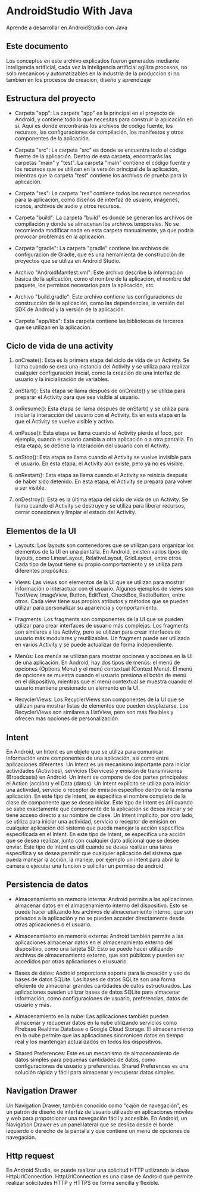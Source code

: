# AndroidStudio With Java

Aprende a desarrollar en AndroidStudio con Java

## Este documento

Los conceptos en este archivo explicados fueron generados mediante inteligencia artificial, cada vez la inteligencia artificial agiliza procesos, no solo mecanicos y automatizables en la industria de la produccion si no tambien en los procesos de creacion, diseño y aprendizaje

## Estructura del proyecto

- Carpeta "app": La carpeta "app" es la principal en el proyecto de Android, y contiene todo lo que necesitas para construir la aplicación en sí. Aquí es donde encontrarás los archivos de código fuente, los recursos, las configuraciones de compilación, los manifestos y otros componentes de la aplicación.

- Carpeta "src": La carpeta "src" es donde se encuentra todo el código fuente de la aplicación. Dentro de esta carpeta, encontrarás las carpetas "main" y "test". La carpeta "main" contiene el código fuente y los recursos que se utilizan en la versión principal de la aplicación, mientras que la carpeta "test" contiene los archivos de prueba para la aplicación.

- Carpeta "res": La carpeta "res" contiene todos los recursos necesarios para la aplicación, como diseños de interfaz de usuario, imágenes, iconos, archivos de audio y otros recursos.

- Carpeta "build": La carpeta "build" es donde se generan los archivos de compilación y donde se almacenan los archivos temporales. No se recomienda modificar nada en esta carpeta manualmente, ya que podría provocar problemas en la aplicación.

- Carpeta "gradle": La carpeta "gradle" contiene los archivos de configuración de Gradle, que es una herramienta de construcción de proyectos que se utiliza en Android Studio.

- Archivo "AndroidManifest.xml": Este archivo describe la información básica de la aplicación, como el nombre de la aplicación, el nombre del paquete, los permisos necesarios para la aplicación, etc.

- Archivo "build.gradle": Este archivo contiene las configuraciones de construcción de la aplicación, como las dependencias, la versión del SDK de Android y la versión de la aplicación.

- Carpeta "app/libs": Esta carpeta contiene las bibliotecas de terceros que se utilizan en la aplicación.

## Ciclo de vida de una activity

1. onCreate(): Esta es la primera etapa del ciclo de vida de un Activity. Se llama cuando se crea una instancia del Activity y se utiliza para realizar cualquier configuración inicial, como la creación de una interfaz de usuario y la inicialización de variables.

2. onStart(): Esta etapa se llama después de onCreate() y se utiliza para preparar el Activity para que sea visible al usuario.

3. onResume(): Esta etapa se llama después de onStart() y se utiliza para iniciar la interacción del usuario con el Activity. Es en esta etapa en la que el Activity se vuelve visible y activo.

4. onPause(): Esta etapa se llama cuando el Activity pierde el foco, por ejemplo, cuando el usuario cambia a otra aplicación o a otra pantalla. En esta etapa, se detiene la interacción del usuario con el Activity.

5. onStop(): Esta etapa se llama cuando el Activity se vuelve invisible para el usuario. En esta etapa, el Activity aún existe, pero ya no es visible.

6. onRestart(): Esta etapa se llama cuando el Activity se reinicia después de haber sido detenido. En esta etapa, el Activity se prepara para volver a ser visible.

7. onDestroy(): Esta es la última etapa del ciclo de vida de un Activity. Se llama cuando el Activity se destruye y se utiliza para liberar recursos, cerrar conexiones y limpiar el estado del Activity.

## Elementos de la UI

- Layouts: Los layouts son contenedores que se utilizan para organizar los elementos de la UI en una pantalla. En Android, existen varios tipos de layouts, como LinearLayout, RelativeLayout, GridLayout, entre otros. Cada tipo de layout tiene su propio comportamiento y se utiliza para diferentes propósitos.

- Views: Las views son elementos de la UI que se utilizan para mostrar información o interactuar con el usuario. Algunos ejemplos de views son TextView, ImageView, Button, EditText, CheckBox, RadioButton, entre otros. Cada view tiene sus propios atributos y métodos que se pueden utilizar para personalizar su apariencia y comportamiento.

- Fragments: Los fragments son componentes de la UI que se pueden utilizar para crear interfaces de usuario más complejas. Los fragments son similares a los Activity, pero se utilizan para crear interfaces de usuario más modulares y reutilizables. Un fragment puede ser utilizado en varios Activity y se puede actualizar de forma independiente.

- Menús: Los menús se utilizan para mostrar opciones y acciones en la UI de una aplicación. En Android, hay dos tipos de menús: el menú de opciones (Options Menu) y el menú contextual (Context Menu). El menú de opciones se muestra cuando el usuario presiona el botón de menú en el dispositivo, mientras que el menú contextual se muestra cuando el usuario mantiene presionado un elemento en la UI.

- RecyclerViews: Los RecyclerViews son componentes de la UI que se utilizan para mostrar listas de elementos que pueden desplazarse. Los RecyclerViews son similares a ListView, pero son más flexibles y ofrecen más opciones de personalización.

## Intent

En Android, un Intent es un objeto que se utiliza para comunicar información entre componentes de una aplicación, así como entre aplicaciones diferentes. Un Intent es un mecanismo importante para iniciar actividades (Activities), servicios (Services) y emisión de transmisiones (Broadcasts) en Android. Un Intent se compone de dos partes principales: el Action (acción) y el Data (datos).
Un Intent explícito se utiliza para iniciar una actividad, servicio o receptor de emisión específico dentro de la misma aplicación. En este tipo de Intent, se especifica el nombre completo de la clase de componente que se desea iniciar. Este tipo de Intent es útil cuando se sabe exactamente qué componente de la aplicación se desea iniciar y se tiene acceso directo a su nombre de clase.
Un Intent implícito, por otro lado, se utiliza para iniciar una actividad, servicio o receptor de emisión en cualquier aplicación del sistema que pueda manejar la acción específica especificada en el Intent. En este tipo de Intent, se especifica una acción que se desea realizar, junto con cualquier dato adicional que se desee enviar. Este tipo de Intent es útil cuando se desea realizar una tarea específica y se desea permitir que cualquier aplicación del sistema que pueda manejar la acción, la maneje, por ejemplo un intent para abrir la camara o ejecutar una funcion o solicitar un permiso de android

## Persistencia de datos

- Almacenamiento en memoria interna: Android permite a las aplicaciones almacenar datos en el almacenamiento interno del dispositivo. Esto se puede hacer utilizando los archivos de almacenamiento interno, que son privados a la aplicación y no se pueden acceder directamente desde otras aplicaciones o el usuario.

- Almacenamiento en memoria externa: Android también permite a las aplicaciones almacenar datos en el almacenamiento externo del dispositivo, como una tarjeta SD. Esto se puede hacer utilizando archivos de almacenamiento externo, que son públicos y pueden ser accedidos por otras aplicaciones o el usuario.

- Bases de datos: Android proporciona soporte para la creación y uso de bases de datos SQLite. Las bases de datos SQLite son una forma eficiente de almacenar grandes cantidades de datos estructurados. Las aplicaciones pueden utilizar bases de datos SQLite para almacenar información, como configuraciones de usuario, preferencias, datos de usuario y más.

- Almacenamiento en la nube: Las aplicaciones también pueden almacenar y recuperar datos en la nube utilizando servicios como Firebase Realtime Database o Google Cloud Storage. El almacenamiento en la nube permite que las aplicaciones sincronicen datos en tiempo real y los mantengan actualizados en todos los dispositivos.

- Shared Preferences: Este es un mecanismo de almacenamiento de datos simples para pequeñas cantidades de datos, como configuraciones de usuario y preferencias. Shared Preferences es una solución rápida y fácil para almacenar y recuperar datos simples.

## Navigation Drawer

Un Navigation Drawer, también conocido como "cajón de navegación", es un patrón de diseño de interfaz de usuario utilizado en aplicaciones móviles y web para proporcionar una navegación fácil y accesible. En Android, un Navigation Drawer es un panel lateral que se desliza desde el borde izquierdo o derecho de la pantalla y que contiene un menú de opciones de navegación.

## Http request

En Android Studio, se puede realizar una solicitud HTTP utilizando la clase HttpUrlConnection. HttpUrlConnection es una clase de Android que permite realizar solicitudes HTTP y HTTPS de forma sencilla y flexible.
